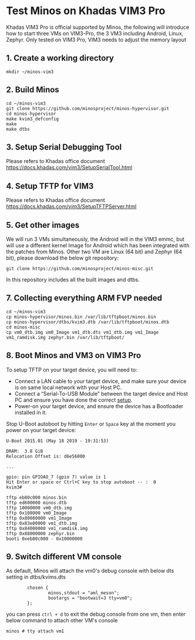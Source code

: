 # Test Minos on Khadas VIM3 Pro

Khadas VIM3 Pro is official supported by Minos, the following will introduce how to start three VMs on VIM3-Pro, the 3 VM3 including Android, Linux, Zephyr. Only tested on VIM3 Pro, VIM3 needs to adjust the memory layout

## 1. Create a working directory

```shell script
mkdir ~/minos-vim3
```

## 2. Build Minos

   ```shell script
   cd ~/minos-vim3
   git clone https://github.com/minosproject/minos-hypervisor.git
   cd minos-hypervisor
   make kvim3_defconfig
   make
   make dtbs
   ```

## 3. Setup Serial Debugging Tool

Please refers to Khadas office document https://docs.khadas.com/vim3/SetupSerialTool.html

## 4. Setup TFTP for VIM3

Please refers to Khadas office document https://docs.khadas.com/vim3/SetupTFTPServer.html

## 5. Get other images

We will run 3 VMs simultaneously, the Android will in the VIM3 emmc, but will use a different kernel Image for Android which has been integrated with the patches from Minos. Other two VM are Linux (64 bit) and Zephyr (64 bit), please download the below git repository:

  ```shell script
git clone https://github.com/minosproject/minos-misc.git
  ```

  In this repository includes all the built images and dtbs.

## 7. Collecting everything ARM FVP needed

  ```shell script
cd ~/minos-vim3
cp minos-hypervisor/minos.bin /var/lib/tftpboot/minos.bin
cp minos-hypervisor/dtbs/kvim3.dtb /var/lib/tftpboot/minos.dtb
cd minos-misc
cp vm0_dtb.img vm0_Image vm1_dtb.dts vm1_dtb.img vm1_Image vm1_ramdisk.img zephyr.bin /var/lib/tftpboot/
  ```

## 8. Boot Minos and VM3 on VIM3 Pro

To setup TFTP on your target device, you will need to:

- Connect a LAN cable to your target device, and make sure your device is on same local network with your Host PC.
- Connect a “Serial-To-USB Module” between the target device and Host PC and ensure you have done the correct [setup](https://docs.khadas.com/vim1/SetupSerialTool.html).
- Power-on your target device, and ensure the device has a Bootloader installed in it.

Stop U-Boot autoboot by hitting `Enter` or `Space` key at the moment you power on your target device:

```
U-Boot 2015.01 (May 18 2019 - 19:31:53)

DRAM:  3.8 GiB
Relocation Offset is: d6e56000

...

gpio: pin GPIOAO_7 (gpio 7) value is 1
Hit Enter or space or Ctrl+C key to stop autoboot -- :  0 
kvim3#
```

```shell script
tftp eb80c000 minos.bin
tftp ed600000 minos.dtb
tftp 10000000 vm0_dtb.img
tftp 0x108000 vm0_Image
tftp 0x80080000 vm1_Image
tftp 0x83e00000 vm1_dtb.img
tftp 0x84000000 vm1_ramdisk.img
tftp 0x88000000 zephyr.bin
booti 0xeb80c000 - 0x10000000
```

## 9. Switch different VM console

As default, Minos will attach the vm0's debug console with below dts setting in dtbs/kvims.dts

```
        chosen {
                minos,stdout = "aml_meson";
                bootargs = "bootwait=3 tty=vm0";
        };
```

 you can press `ctrl + d` to exit the debug console from one vm, then enter below command to attach other VM's console

```
minos # tty attach vm1
```

